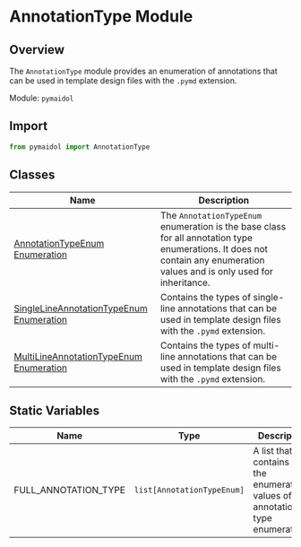 # AnnotationType Module

## Overview

The `AnnotationType` module provides an enumeration of annotations that can be used in template design files with the `.pymd` extension.

Module: `pymaidol`

## Import

```python
from pymaidol import AnnotationType
```

## Classes

Name | Description
--- | ---
[AnnotationTypeEnum Enumeration](AnnotationTypeEnum_Enumeration.md) | The `AnnotationTypeEnum` enumeration is the base class for all annotation type enumerations. It does not contain any enumeration values and is only used for inheritance.
[SingleLineAnnotationTypeEnum Enumeration](SingleLineAnnotationTypeEnum_Enumeration.md) | Contains the types of single-line annotations that can be used in template design files with the `.pymd` extension.
[MultiLineAnnotationTypeEnum Enumeration](MultiLineAnnotationTypeEnum_Enumeration.md) | Contains the types of multi-line annotations that can be used in template design files with the `.pymd` extension.

## Static Variables

Name | Type | Description
--- | --- | ---
FULL_ANNOTATION_TYPE | `list[AnnotationTypeEnum]` | A list that contains all the enumeration values of the annotation type enumerations.
